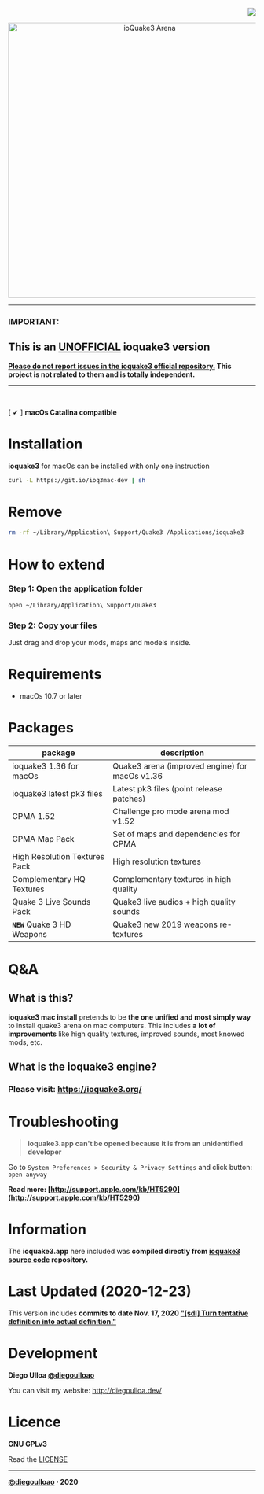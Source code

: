<p align="right">
  <img src="https://img.shields.io/github/stars/diegoulloao/ioquake3-mac-install?color=red&style=for-the-badge" />
</p>

<p align="center">
  <img src="https://github.com/diegoulloao/ioquake3-mac-install/raw/master/logo.png" alt="ioQuake3 Arena" width="560"/>
</p>

---
### IMPORTANT:
## This is an [UNOFFICIAL](#) ioquake3 version

<p><b><a href="#">Please do not report issues in the ioquake3 official repository.</a> This project is not related to them and is totally independent.</b></p>

---

<br/>

[ ✔ ] **macOs Catalina compatible**

# Installation
**ioquake3** for macOs can be installed with only one instruction
```sh
curl -L https://git.io/ioq3mac-dev | sh
```

# Remove
```sh
rm -rf ~/Library/Application\ Support/Quake3 /Applications/ioquake3
```

# How to extend
### Step 1: Open the application folder
```sh
open ~/Library/Application\ Support/Quake3
```

### Step 2: Copy your files
Just drag and drop your mods, maps and models inside.

# Requirements

- macOs 10.7 or later

# Packages

| package                       	| description                                    	|
|-------------------------------	|------------------------------------------------	|
| ioquake3 1.36 for macOs       	| Quake3 arena (improved engine) for macOs v1.36 	|
| ioquake3 latest pk3 files     	| Latest pk3 files (point release patches)       	|
| CPMA 1.52                     	| Challenge pro mode arena mod v1.52             	|
| CPMA Map Pack                 	| Set of maps and dependencies for CPMA          	|
| High Resolution Textures Pack 	| High resolution textures                       	|
| Complementary HQ Textures     	| Complementary textures in high quality         	|
| Quake 3 Live Sounds Pack      	| Quake3 live audios + high quality sounds       	|
| **`NEW`** Quake 3 HD Weapons    | Quake3 new 2019 weapons re-textures            	|

# Q&A
## What is this?
**ioquake3 mac install** pretends to be **the one unified and most simply way** to install quake3 arena on mac computers.
This includes **a lot of improvements** like high quality textures, improved sounds, most knowed mods, etc.

## What is the ioquake3 engine?
### Please visit: https://ioquake3.org/

# Troubleshooting
> **ioquake3.app can't be opened because it is from an unidentified developer**

Go to `System Preferences > Security & Privacy Settings` and click button: `open anyway`

**Read more: [http://support.apple.com/kb/HT5290](http://support.apple.com/kb/HT5290)**

# Information
The **ioquake3.app** here included was **compiled directly from [ioquake3 source code](https://github.com/ioquake/ioq3) repository.**

# Last Updated (2020-12-23)
This version includes **commits to date Nov. 17, 2020 ["[sdl] Turn tentative definition into actual definition."](https://github.com/ioquake/ioq3/commit/d1b7ab6b22cc99205ac890910e286859e30df40e)**

# Development

**Diego Ulloa [@diegoulloao](https://github.com/diegoulloao)**

You can visit my website: http://diegoulloa.dev/

# Licence

**GNU GPLv3**

Read the [LICENSE](https://github.com/diegoulloao/ioquake3-mac-install/blob/master/LICENSE)

---
**[@diegoulloao](https://github.com/diegoulloao) · 2020**

